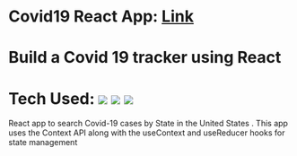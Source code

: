 # Covid19 React App: <a href="https://civd1999999.netlify.app/" target="_blank">Link</a>

# Build a Covid 19 tracker using React 

# Tech Used:  <img src="https://img.shields.io/static/v1?label=|&message=REACT.JS&color=4a935c&style=plastic&logo=react"/>  <img src="https://img.shields.io/static/v1?label=|&message=MONGO-DB&color=cdd148&style=plastic&logo=mongodb"/> <img src="https://img.shields.io/static/v1?label=|&message=EXPRESS&color=bbb111&style=plastic&logo=express"/>

React app to search Covid-19 cases by State in the United States . This app uses the Context API along with the useContext and useReducer hooks for state management 



